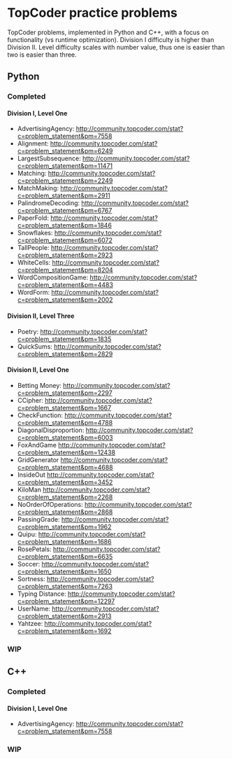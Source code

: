 # TopCoder practice problems


TopCoder problems, implemented in Python and C++, with a focus on functionality (vs runtime optimization).  Division I difficulty is higher than Division II.  Level difficulty scales with number value, thus one is easier than two is easier than three.

## Python
### Completed

#### Division I, Level One ##
- AdvertisingAgency:     http://community.topcoder.com/stat?c=problem_statement&pm=7558
- Alignment:             http://community.topcoder.com/stat?c=problem_statement&pm=6249
- LargestSubsequence:    http://community.topcoder.com/stat?c=problem_statement&pm=11471
- Matching:              http://community.topcoder.com/stat?c=problem_statement&pm=2249
- MatchMaking:           http://community.topcoder.com/stat?c=problem_statement&pm=2911
- PalindromeDecoding:    http://community.topcoder.com/stat?c=problem_statement&pm=6767
- PaperFold:             http://community.topcoder.com/stat?c=problem_statement&pm=1846
- Snowflakes:            http://community.topcoder.com/stat?c=problem_statement&pm=6072
- TallPeople:            http://community.topcoder.com/stat?c=problem_statement&pm=2923
- WhiteCells:            http://community.topcoder.com/stat?c=problem_statement&pm=8204
- WordCompositionGame:   http://community.topcoder.com/stat?c=problem_statement&pm=4483
- WordForm:              http://community.topcoder.com/stat?c=problem_statement&pm=2002

#### Division II, Level Three
- Poetry:                http://community.topcoder.com/stat?c=problem_statement&pm=1835
- QuickSums:             http://community.topcoder.com/stat?c=problem_statement&pm=2829

#### Division II, Level One ##
- Betting Money:         http://community.topcoder.com/stat?c=problem_statement&pm=2297
- CCipher:               http://community.topcoder.com/stat?c=problem_statement&pm=1667
- CheckFunction:         http://community.topcoder.com/stat?c=problem_statement&pm=4788
- DiagonalDisproportion: http://community.topcoder.com/stat?c=problem_statement&pm=6003
- FoxAndGame             http://community.topcoder.com/stat?c=problem_statement&pm=12438
- GridGenerator          http://community.topcoder.com/stat?c=problem_statement&pm=4688
- InsideOut              http://community.topcoder.com/stat?c=problem_statement&pm=3452
- KiloMan                http://community.topcoder.com/stat?c=problem_statement&pm=2268
- NoOrderOfOperations:   http://community.topcoder.com/stat?c=problem_statement&pm=2868
- PassingGrade:          http://community.topcoder.com/stat?c=problem_statement&pm=1962
- Quipu:                 http://community.topcoder.com/stat?c=problem_statement&pm=1686
- RosePetals:            http://community.topcoder.com/stat?c=problem_statement&pm=6635
- Soccer:                http://community.topcoder.com/stat?c=problem_statement&pm=1650
- Sortness:              http://community.topcoder.com/stat?c=problem_statement&pm=7263
- Typing Distance:       http://community.topcoder.com/stat?c=problem_statement&pm=12297
- UserName:              http://community.topcoder.com/stat?c=problem_statement&pm=2913
- Yahtzee:               http://community.topcoder.com/stat?c=problem_statement&pm=1692

### WIP

## C++
### Completed

#### Division I, Level One ##
- AdvertisingAgency:     http://community.topcoder.com/stat?c=problem_statement&pm=7558

### WIP
